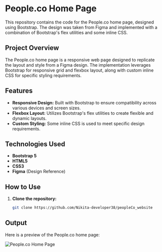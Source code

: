 # People.co Home Page

This repository contains the code for the People.co home page, designed using Bootstrap. The design was taken from Figma and implemented with a combination of Bootstrap's flex utilities and some inline CSS.

## Project Overview

The People.co home page is a responsive web page designed to replicate the layout and style from a Figma design. The implementation leverages Bootstrap for responsive grid and flexbox layout, along with custom inline CSS for specific styling requirements.

## Features

- **Responsive Design:** Built with Bootstrap to ensure compatibility across various devices and screen sizes.
- **Flexbox Layout:** Utilizes Bootstrap's flex utilities to create flexible and dynamic layouts.
- **Custom Styling:** Some inline CSS is used to meet specific design requirements.

## Technologies Used

- **Bootstrap 5**
- **HTML5**
- **CSS3**
- **Figma** (Design Reference)

## How to Use

1. **Clone the repository:**
   ```bash
   git clone https://github.com/Nikita-developer38/peopleCo_website


## Output

Here is a preview of the People.co home page:

![People.co Home Page](peopleCo_homePage.png)

